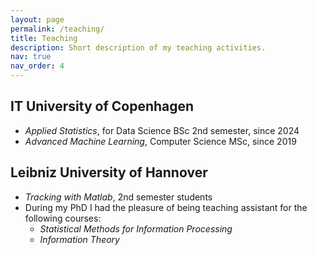 ```yaml
---
layout: page
permalink: /teaching/
title: Teaching 
description: Short description of my teaching activities. 
nav: true
nav_order: 4
---
```



## IT University of Copenhagen
- *Applied Statistics*,
  for Data Science BSc 2nd semester, since 2024
- *Advanced Machine Learning*, 
  Computer Science MSc, since 2019
 

## Leibniz University of Hannover
- *Tracking with Matlab*,
2nd semester students 
- During my PhD I had the pleasure of being teaching assistant for the following courses: 
    - *Statistical Methods for Information Processing*
    - *Information Theory*

